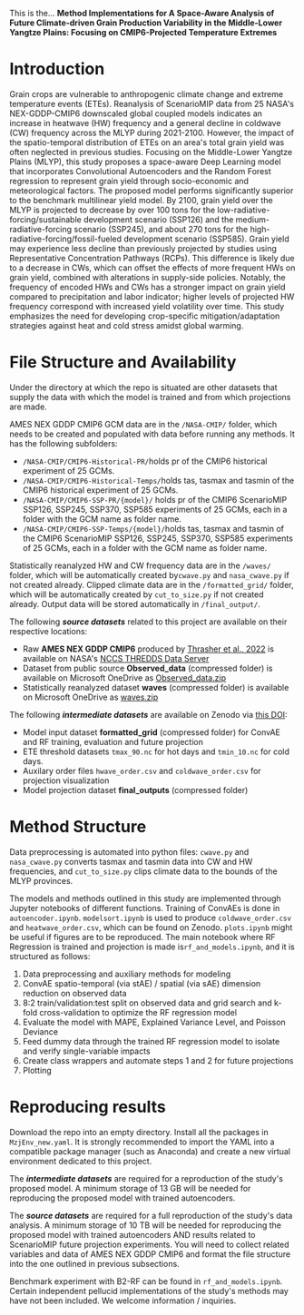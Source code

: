 This is the... **Method Implementations for A Space-Aware Analysis of Future Climate-driven Grain Production Variability in the Middle-Lower Yangtze Plains: Focusing on CMIP6-Projected Temperature Extremes**

# Introduction

   Grain crops are vulnerable to anthropogenic climate change and extreme temperature events (ETEs). Reanalysis of ScenarioMIP data from 25 NASA's NEX-GDDP-CMIP6 downscaled global coupled models indicates an increase in heatwave (HW) frequency and a general decline in coldwave (CW) frequency across the MLYP during 2021-2100. However, the impact of the spatio-temporal distribution of ETEs on an area's total grain yield was often neglected in previous studies. Focusing on the Middle-Lower Yangtze Plains (MLYP), this study proposes a space-aware Deep Learning model that incorporates Convolutional Autoencoders and the Random Forest regression to represent grain yield through socio-economic and meteorological factors. The proposed model performs significantly superior to the benchmark multilinear yield model. By 2100, grain yield over the MLYP is projected to decrease by over 100 tons for the low-radiative-forcing/sustainable development scenario (SSP126) and the medium-radiative-forcing scenario (SSP245), and about 270 tons for the high-radiative-forcing/fossil-fueled development scenario (SSP585). Grain yield may experience less decline than previously projected by studies using Representative Concentration Pathways (RCPs). This difference is likely due to a decrease in CWs, which can offset the effects of more frequent HWs on grain yield, combined with alterations in supply-side policies. Notably, the frequency of encoded HWs and CWs has a stronger impact on grain yield compared to precipitation and labor indicator; higher levels of projected HW frequency correspond with increased yield volatility over time. This study emphasizes the need for developing crop-specific mitigation/adaptation strategies against heat and cold stress amidst global warming.

# File Structure and Availability

Under the directory at which the repo is situated are other datasets that supply the data with which the model is trained and from which projections are made. 

AMES NEX GDDP CMIP6 GCM data are in the `/NASA-CMIP/` folder, which needs to be created and populated with data before running any methods. It has the following subfolders:

- `/NASA-CMIP/CMIP6-Historical-PR/`holds pr of the CMIP6 historical experiment of 25 GCMs.
- `/NASA-CMIP/CMIP6-Historical-Temps/`holds tas, tasmax and tasmin of the CMIP6 historical experiment of 25 GCMs.
- `/NASA-CMIP/CMIP6-SSP-PR/{model}/` holds pr of the CMIP6 ScenarioMIP SSP126, SSP245, SSP370, SSP585 experiments of 25 GCMs, each in a folder with the GCM name as folder name.
- `/NASA-CMIP/CMIP6-SSP-Temps/{model}/`holds tas, tasmax and tasmin of the CMIP6 ScenarioMIP SSP126, SSP245, SSP370, SSP585 experiments of 25 GCMs, each in a folder with the GCM name as folder name.

Statistically reanalyzed HW and CW frequency data are in the `/waves/` folder, which will be automatically created by`cwave.py` and `nasa_cwave.py` if not created already. Clipped climate data are in the `/formatted_grid/` folder,  which will be automatically created by `cut_to_size.py` if not created already. Output data will be stored automatically in `/final_output/`.

The following ***source datasets*** related to this project are available on their respective locations:
- Raw **AMES NEX GDDP CMIP6** produced by [Thrasher et al., 2022](https://www.nature.com/articles/s41597-022-01393-4) is available on NASA's [NCCS THREDDS Data Server](https://ds.nccs.nasa.gov/thredds/catalog/AMES/NEX/GDDP-CMIP6/catalog.html)
- Dataset from public source **Observed_data** (compressed folder) is available on Microsoft OneDrive as [Observed_data.zip](https://bssgj-my.sharepoint.com/:u:/g/personal/michael_mu13973-binj_basischina_com/ETXlnzOAXLZBhCMZQxf6wxABP9ovb5bY542BR_Asqyb6Xw?e=pUhIKv)
- Statistically reanalyzed dataset **waves** (compressed folder) is available on Microsoft OneDrive as [waves.zip](https://bssgj-my.sharepoint.com/:u:/g/personal/michael_mu13973-binj_basischina_com/EdjJqEPY27dAlpgWm9at0AsBGfoy3cxeMx9fjZGs1CRW6w?e=f46eGX)

The following ***intermediate datasets*** are available on Zenodo via [this DOI](https://doi.org/10.5281/zenodo.10924805):
- Model input dataset **formatted_grid** (compressed folder) for ConvAE and RF training, evaluation and future projection
- ETE threshold datasets `tmax_90.nc` for hot days and `tmin_10.nc` for cold days.
- Auxilary order files `hwave_order.csv` and `coldwave_order.csv` for projection visualization
- Model projection dataset **final_outputs** (compressed folder)

# Method Structure

Data preprocessing is automated into python files: `cwave.py` and `nasa_cwave.py` converts tasmax and tasmin data into CW and HW frequencies, and `cut_to_size.py` clips climate data to the bounds of the MLYP provinces.

The models and methods outlined in this study are implemented through Jupyter notebooks of different functions. Training of ConvAEs is done in `autoencoder.ipynb`. `modelsort.ipynb` is used to produce `coldwave_order.csv` and `heatwave_order.csv`, which can be found on Zenodo. `plots.ipynb` might be useful if figures are to be reproduced. The main notebook where RF Regression is trained and projection is made is`rf_and_models.ipynb`, and it is structured as follows:

1. Data preprocessing and auxiliary methods for modeling
2. ConvAE spatio-temporal (via stAE) / spatial (via sAE) dimension reduction on observed data
3. 8:2 train/validation:test split on observed data and grid search and k-fold cross-validation to optimize the RF regression model
4. Evaluate the model with MAPE, Explained Variance Level, and Poisson Deviance
5. Feed dummy data through the trained RF regression model to isolate and verify single-variable impacts
6. Create class wrappers and automate steps 1 and 2 for future projections
7. Plotting

# Reproducing results

Download the repo into an empty directory. Install all the packages in `MzjEnv_new.yaml`. It is strongly recommended to import the YAML into a compatible package manager (such as Anaconda) and create a new virtual environment dedicated to this project.

The ***intermediate datasets*** are required for a reproduction of the study's proposed model. A minimum storage of 13 GB will be needed for reproducing the proposed model with trained autoencoders.

The ***source datasets*** are required for a full reproduction of the study's data analysis. A minimum storage of 10 TB will be needed for reproducing the proposed model with trained autoencoders AND results related to ScenarioMIP future projection experiments. You will need to collect related variables and data of AMES NEX GDDP CMIP6 and format the file structure into the one outlined in previous subsections.

Benchmark experiment with B2-RF can be found in `rf_and_models.ipynb`. Certain independent pellucid implementations of the study's methods may have not been included. We welcome information / inquiries.
